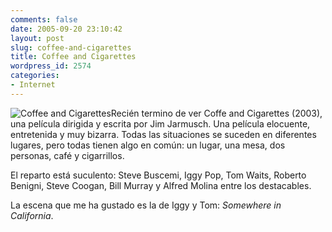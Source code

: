 ```yaml
---
comments: false
date: 2005-09-20 23:10:42
layout: post
slug: coffee-and-cigarettes
title: Coffee and Cigarettes
wordpress_id: 2574
categories:
- Internet
---
```


![Coffee and Cigarettes](/images/31coffeeandcigarettes.jpg)Recién termino de ver Coffe and Cigarettes (2003), una película dirigida y escrita por Jim Jarmusch. Una película elocuente, entretenida y muy bizarra. Todas las situaciones se suceden en diferentes lugares, pero todas tienen algo en común: un lugar, una mesa, dos personas, café y cigarrillos.





El reparto está suculento: Steve Buscemi, Iggy Pop, Tom Waits, Roberto Benigni, Steve Coogan, Bill Murray y Alfred Molina entre los destacables.





La escena que me ha gustado es la de Iggy y Tom: _Somewhere in California_.
